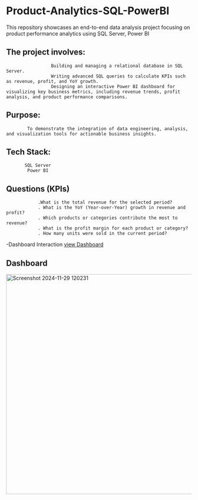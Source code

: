 # Product-Analytics-SQL-PowerBI
This repository showcases an end-to-end data analysis project focusing on product performance analytics using SQL Server, Power BI

## The project involves:

                     Building and managing a relational database in SQL Server.
                     Writing advanced SQL queries to calculate KPIs such as revenue, profit, and YoY growth.
                     Designing an interactive Power BI dashboard for visualizing key business metrics, including revenue trends, profit analysis, and product performance comparisons.
## Purpose:
            To demonstrate the integration of data engineering, analysis, and visualization tools for actionable business insights.
## Tech Stack:
           SQL Server
            Power BI
## Questions (KPIs)
                .What is the total revenue for the selected period?
                . What is the YoY (Year-over-Year) growth in revenue and profit?
                . Which products or categories contribute the most to revenue?
                . What is the profit margin for each product or category?
                . How many units were sold in the current period?
                
-Dashboard Interaction <a href="https://github.com/RohitRajan45/Product-Analytics-SQL-PowerBI/blob/main/Screenshot%202024-11-29%20120231.png">view Dashboard</a>

## Dashboard

<img width="595" alt="Screenshot 2024-11-29 120231" src="https://github.com/user-attachments/assets/0cb484c2-7010-4440-af28-85cbfeda9a9e">

